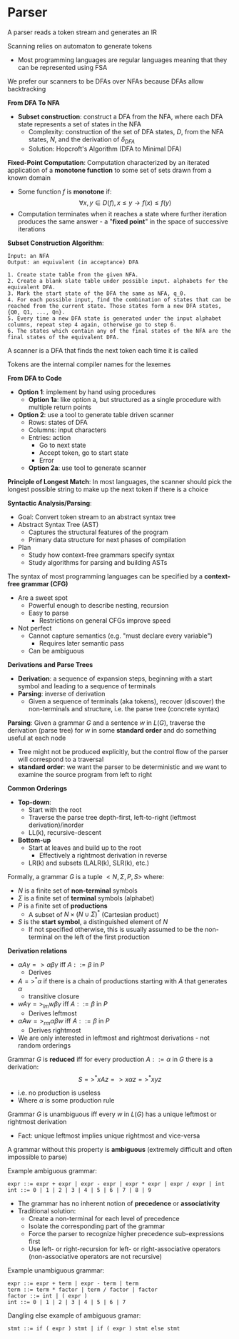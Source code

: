 # Parser

A parser reads a token stream and generates an IR

Scanning relies on automaton to generate tokens
- Most programming languages are regular languages meaning that they can be represented using FSA

We prefer our scanners to be DFAs over NFAs because DFAs allow backtracking

**From DFA To NFA**
- **Subset construction**: construct a DFA from the NFA, where each DFA state represents a set of states in the NFA
	- Complexity: construction of the set of DFA states, $D$, from the NFA states, $N$, and the derivation of $\delta_{DFA}$
	- Solution: Hopcroft's Algorithm (DFA to Minimal DFA)

**Fixed-Point Computation**: Computation characterized by an iterated application of a **monotone function** to some set of sets drawn from a known domain
- Some function $f$ is **monotone** if: $$\forall x,y \in D(f), x \leq y \rightarrow f(x) \leq f(y)$$
- Computation terminates when it reaches a state where further iteration produces the same answer - a "**fixed point**" in the space of successive iterations

**Subset Construction Algorithm**:
```
Input: an NFA
Output: an equivalent (in acceptance) DFA

1. Create state table from the given NFA.
2. Create a blank slate table under possible input. alphabets for the equivalent DFA.
3. Mark the start state of the DFA the same as NFA, q_0.
4. For each possible input, find the combination of states that can be reached from the current state. Those states form a new DFA states, {Q0, Q1, ..., Qn}.
5. Every time a new DFA state is generated under the input alphabet columns, repeat step 4 again, otherwise go to step 6.
6. The states which contain any of the final states of the NFA are the final states of the equivalent DFA.
```


A scanner is a DFA that finds the next token each time it is called

Tokens are the internal compiler names for the lexemes

**From DFA to Code**
- **Option 1**: implement by hand using procedures
	- **Option 1a**: like option a, but structured as a single procedure with multiple return points
- **Option 2**: use a tool to generate table driven scanner
	- Rows: states of DFA
	- Columns: input characters
	- Entries: action
		- Go to next state
		- Accept token, go to start state
		- Error
	- **Option 2a**: use tool to generate scanner

**Principle of Longest Match**: In most languages, the scanner should pick the longest possible string to make up the next token if there is a choice

**Syntactic Analysis/Parsing**:
- Goal: Convert token stream to an abstract syntax tree
- Abstract Syntax Tree (AST)
	- Captures the structural features of the program
	- Primary data structure for next phases of compilation
- Plan
	- Study how context-free grammars specify syntax
	- Study algorithms for parsing and building ASTs

The syntax of most programming languages can be specified by a **context-free grammar (CFG)**
- Are a sweet spot
	- Powerful enough to describe nesting, recursion
	- Easy to parse
		- Restrictions on general CFGs improve speed
- Not perfect
	- Cannot capture semantics (e.g. "must declare every variable")
		- Requires later semantic pass
	- Can be ambiguous

**Derivations and Parse Trees**
- **Derivation**: a sequence of expansion steps, beginning with a start symbol and leading to a sequence of terminals
- **Parsing**: inverse of derivation
	- Given a sequence of terminals (aka tokens), recover (discover) the non-terminals and structure, i.e. the parse tree (concrete syntax)

**Parsing**: Given a grammar $G$ and a sentence $w$ in $L(G)$, traverse the derivation (parse tree) for $w$ in some **standard order** and do something useful at each node
- Tree might not be produced explicitly, but the control flow of the parser will correspond to a traversal
- **standard order**: we want the parser to be deterministic and we want to examine the source program from left to right

**Common Orderings**
- **Top-down**:
	- Start with the root
	- Traverse the parse tree depth-first, left-to-right (leftmost derivation)/inorder
	- LL(k), recursive-descent
- **Bottom-up**
	- Start at leaves and build up to the root
		- Effectively a rightmost derivation in reverse
	- LR(k) and subsets (LALR(k), SLR(k), etc.)

Formally, a grammar $G$ is a tuple $<N, \Sigma, P, S>$ where:
- $N$ is a finite set of **non-terminal** symbols
- $\Sigma$ is a finite set of **terminal** symbols (alphabet)
- $P$ is a finite set of **productions**
	- A subset of $N \times(N \cup \Sigma)^*$ (Cartesian product)
- $S$ is the **start symbol**, a distinguished element of $N$
	- If not specified otherwise, this is usually assumed to be the non-terminal on the left of the first production

**Derivation relations**
- $\alpha A \gamma => \alpha \beta \gamma$ iff $A ::= \beta$ in $P$
	- Derives
- $A =>^* \alpha$ if there is a chain of productions starting with $A$ that generates $\alpha$
	- transitive closure
- $w A \gamma =>_{lm} w \beta \gamma$ iff $A ::= \beta$ in $P$
	- Derives leftmost
- $\alpha A w =>_{rm} \alpha \beta w$ iff $A ::= \beta$ in $P$
	- Derives rightmost
- We are only interested in leftmost and rightmost derivations - not random orderings

Grammar $G$ is **reduced** iff for every production $A ::= \alpha$ in $G$ there is a derivation: $$S =>^* x A z => x \alpha z =>^* xyz$$
- i.e. no production is useless
- Where $\alpha$ is some production rule

Grammar $G$ is unambiguous iff every $w$ in $L(G)$ has a unique leftmost or rightmost derivation
- Fact: unique leftmost implies unique rightmost and vice-versa

A grammar without this property is **ambiguous** (extremely difficult and often impossible to parse)

Example ambiguous grammar:
```
expr ::= expr + expr | expr - expr | expr * expr | expr / expr | int
int ::= 0 | 1 | 2 | 3 | 4 | 5 | 6 | 7 | 8 | 9
```
- The grammar has no inherent notion of **precedence** or **associativity**
- Traditional solution:
	- Create a non-terminal for each level of precedence
	- Isolate the corresponding part of the grammar
	- Force the parser to recognize higher precedence sub-expressions first
	- Use left- or right-recursion for left- or right-associative operators (non-associative operators are not recursive)

Example unambiguous grammar:
```
expr ::= expr + term | expr - term | term
term ::= term * factor | term / factor | factor
factor ::= int | ( expr )
int ::= 0 | 1 | 2 | 3 | 4 | 5 | 6 | 7
```

Dangling else example of ambiguous gramar:
```
stmt ::= if ( expr ) stmt | if ( expr ) stmt else stmt
```









